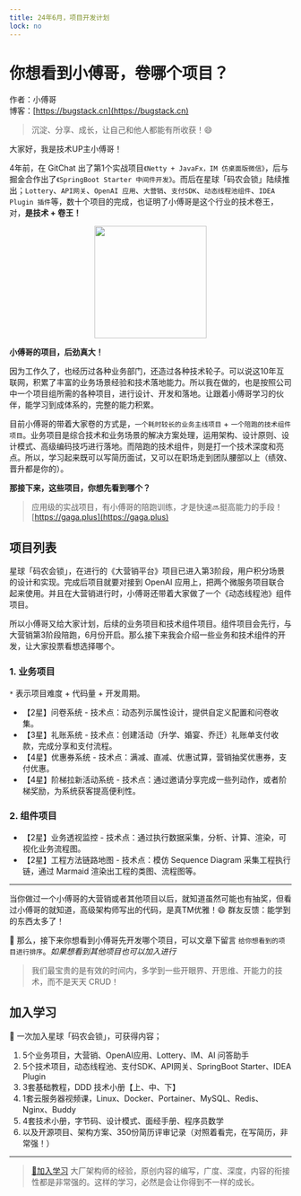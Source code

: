 ```yaml
---
title: 24年6月，项目开发计划
lock: no
---
```


# 你想看到小傅哥，卷哪个项目？

作者：小傅哥
<br/>博客：[https://bugstack.cn](https://bugstack.cn)

> 沉淀、分享、成长，让自己和他人都能有所收获！😄

大家好，我是技术UP主小傅哥！

4年前，在 GitChat 出了第1个实战项目`《Netty + JavaFx，IM 仿桌面版微信》`，后与掘金合作出了`《SpringBoot Starter 中间件开发》`。而后在星球「码农会锁」陆续推出；`Lottery`、`API网关`、`OpenAI 应用`、`大营销`、`支付SDK`、`动态线程池组件`、`IDEA Plugin 插件`等，数十个项目的完成，也证明了小傅哥是这个行业的技术卷王，对，**是技术 + 卷王！**

<div align="center">
    <img src="https://bugstack.cn/images/article/zsxq/project-plan-v2406-01.gif" width="200px">
</div>

**小傅哥的项目，后劲真大！**

因为工作久了，也经历过各种业务部门，还造过各种技术轮子。可以说这10年互联网，积累了丰富的业务场景经验和技术落地能力。所以我在做的，也是按照公司中一个项目组所需的各种项目，进行设计、开发和落地。让跟着小傅哥学习的伙伴，能学习到成体系的，完整的能力积累。

目前小傅哥的带着大家卷的方式是，`一个耗时较长的业务主线项目` + `一个陪跑的技术组件项目`。业务项目是综合技术和业务场景的解决方案处理，运用架构、设计原则、设计模式、高级编码技巧进行落地。而陪跑的技术组件，则是打一个技术深度和亮点。所以，学习起来既可以写简历面试，又可以在职场走到团队腰部以上（绩效、晋升都是你的）。

**那接下来，这些项目，你想先看到哪个？**

>应用级的实战项目，有小傅哥的陪跑训练，才是快速🔜挺高能力的手段！[https://gaga.plus](https://gaga.plus)

## 项目列表

星球「码农会锁」，在进行的《大营销平台》项目已进入第3阶段，用户积分场景的设计和实现。完成后项目就要对接到 OpenAI 应用上，把两个微服务项目联合起来使用。并且在大营销进行时，小傅哥还带着大家做了一个《动态线程池》组件项目。

所以小傅哥又给大家计划，后续的业务项目和技术组件项目。组件项目会先行，与大营销第3阶段陪跑，6月份开启。那么接下来我会介绍一些业务和技术组件的开发，让大家投票看想选择哪个。

### 1. 业务项目

`*` 表示项目难度 + 代码量 + 开发周期。

- 【2星】问卷系统 - 技术点：动态列示属性设计，提供自定义配置和问卷收集。
- 【3星】礼账系统 - 技术点：创建活动（升学、婚宴、乔迁）礼账单支付收款，完成分享和支付流程。
- 【4星】优惠券系统 - 技术点：满减、直减、优惠试算，营销抽奖优惠券，支付优惠。
- 【4星】阶梯拉新活动系统 - 技术点：通过邀请分享完成一些列动作，或者阶梯奖励，为系统获客提高便利性。

### 2. 组件项目

- 【2星】业务透视监控 - 技术点：通过执行数据采集，分析、计算、渲染，可视化业务流程图。
- 【2星】工程方法链路地图 - 技术点：模仿 Sequence Diagram 采集工程执行链，通过 Marmaid 渲染出工程的类图、流程图等。

---

当你做过一个小傅哥的大营销或者其他项目以后，就知道虽然可能也有抽奖，但看过小傅哥的就知道，高级架构师写出的代码，是真TM优雅！😄 群友反馈：能学到的东西太多了！

🤔 那么，接下来你想看到小傅哥先开发哪个项目，可以文章下留言 `给你想看到的项目进行排序`。*如果想看到其他项目也可以加入进行*

>我们最宝贵的是有效的时间内，多学到一些开眼界、开思维、开能力的技术，而不是天天 CRUD！

## 加入学习

🦋 一次加入星球「码农会锁」，可获得内容；
1. 5个业务项目，大营销、OpenAI应用、Lottery、IM、AI 问答助手
2. 5个技术项目，动态线程池、支付SDK、API网关、SpringBoot Starter、IDEA Plugin
3. 3套基础教程，DDD 技术小册【上、中、下】
4. 1套云服务器视频课，Linux、Docker、Portainer、MySQL、Redis、Nginx、Buddy
5. 4套技术小册，字节码、设计模式、面经手册、程序员数学
6. 以及开源项目、架构方案、350份简历评审记录（对照着看完，在写简历，非常强！）

---

>[🧧加入学习](https://bugstack.cn/md/zsxq/other/join.html) 大厂架构师的经验，原创内容的编写，广度、深度，内容的衔接性都是非常强的。这样的学习，必然是会让你得到不一样的成长。

